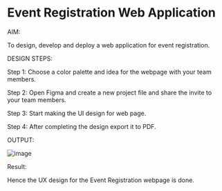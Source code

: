 # Event Registration Web Application

AIM:

To design, develop and deploy a web application for event registration.

DESIGN STEPS:

Step 1:
Choose a color palette and idea for the webpage with your team members.

Step 2:
Open Figma and create a new project file and share the invite to your team members.

Step 3:
Start making the UI design for web page.

Step 4:
After completing the design export it to PDF.

OUTPUT:

![image](https://user-images.githubusercontent.com/118707090/215130017-64458605-c1ba-4342-823d-d07cee014fbc.png)


Result:

Hence the UX design for the Event Registration webpage is done.
